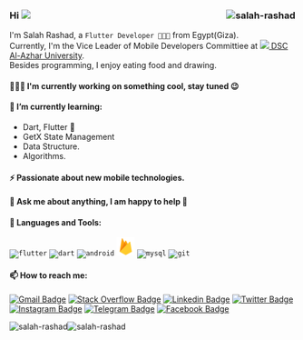 ### Hi <img src="https://media.giphy.com/media/hvRJCLFzcasrR4ia7z/giphy.gif" width="25px"> <img align="right" src="https://komarev.com/ghpvc/?username=salah-rashad" alt="salah-rashad" />

<!--

<a href="mailto:salah.r.ahmed@gmail.com" target="_blank">
  <img align="left" alt="Salah Rashad | Gmail" width="22px" src="https://cdn.jsdelivr.net/npm/simple-icons@v3/icons/gmail.svg" />
</a>
<a href="https://twitter.com/SalahRAhmed" target="_blank">
  <img align="left" alt="Salah Rashad | Twitter" width="22px" src="https://cdn.jsdelivr.net/npm/simple-icons@v3/icons/twitter.svg" />
</a>
<a href="https://www.linkedin.com/in/salah-rashad/" target="_blank">
  <img align="left" alt="Salah Rashad | LinkdeIN" width="22px" src="https://cdn.jsdelivr.net/npm/simple-icons@v3/icons/linkedin.svg" />
</a>
<a href="https://stackoverflow.com/users/9768854/salah-rashad" target="_blank">
  <img align="left" alt="Salah Rashad | Stack Overflow" width="22px" src="https://cdn.jsdelivr.net/npm/simple-icons@v3/icons/stackoverflow.svg" />
</a>
<a href="https://t.me/Sala7_Ra4ad" target="_blank">
  <img align="left" alt="Salah Rashad | Telegram" width="22px" src="https://cdn.jsdelivr.net/npm/simple-icons@v3/icons/telegram.svg" />
</a>
<a href="https://www.facebook.com/Sala7.Ra4ad" target="_blank">
  <img align="left" alt="Salah Rashad | Facebook" width="22px" src="https://cdn.jsdelivr.net/npm/simple-icons@v3/icons/facebook.svg" />
</a>

-->



I'm Salah Rashad, a `Flutter Developer 👨🏻‍💻` from Egypt(Giza).
<br />
Currently, I'm the Vice Leader of Mobile Developers Committiee at 
<a href="https://dsc.community.dev/al-azhar-university/" target="_blank"><img src="https://dscinberlin.de/img/logo_color.png" width="22px"/> DSC Al-Azhar University</a>.
<br />
Besides programming, I enjoy eating food and drawing.

<!-- #### 🔭 I’m currently working on:
- HeistSquad (A Game with Flutter [![Powered by Flame](https://img.shields.io/badge/Powered%20by-%F0%9F%94%A5-orange.svg)](https://flame-engine.org)) -->

#### 👨🏽‍💻 I'm currently working on something cool, stay tuned :wink:
#### 🌱 I’m currently learning: 
- Dart, Flutter 💙
- GetX State Management
- Data Structure.
- Algorithms.
#### ⚡ Passionate about new mobile technologies.
#### 💬 Ask me about anything, I am happy to help 💛
#### 🧰 Languages and Tools:
<p align="left">
  <code><img height="32" src="https://www.vectorlogo.zone/logos/flutterio/flutterio-icon.svg" alt="flutter"></code>
  <code><img height="32" src="https://www.vectorlogo.zone/logos/dartlang/dartlang-icon.svg" alt="dart"></code>
  <code><img height="32" src="https://devicons.github.io/devicon/devicon.git/icons/android/android-original-wordmark.svg" alt="android"></code>
  <code><img height="32" src="https://raw.githubusercontent.com/github/explore/80688e429a7d4ef2fca1e82350fe8e3517d3494d/topics/firebase/firebase.png" alt="firebase"></code>
  <code><img height="32" src="https://cdn.iconscout.com/icon/free/png-256/mysql-19-1174939.png" alt="mysql"></code>
  <code><img height="32" src="https://cdn.iconscout.com/icon/free/png-256/git-16-1175195.png" alt="git"></code>
</p>

#### 📫 How to reach me:
[![Gmail Badge](https://img.shields.io/badge/-Gmail-c14438?style=for-the-badge&logo=Gmail&logoColor=white&link=mailto:salah.r.ahmed@gmail.com)](mailto:salah.r.ahmed@gmail.com)
[![Stack Overflow Badge](https://img.shields.io/badge/-StackOverflow-ef8236?style=for-the-badge&labelColor=ef8236&logo=stackoverflow&logoColor=white&link=https://stackoverflow.com/users/9768854/salah-rashad)](https://stackoverflow.com/users/9768854/salah-rashad)
[![Linkedin Badge](https://img.shields.io/badge/-LinkedIn-2867B2?style=for-the-badge&labelColor=2867B2&logo=Linkedin&logoColor=white&link=https://www.linkedin.com/in/salah-rashad/)](https://www.linkedin.com/in/salah-rashad/)
[![Twitter Badge](https://img.shields.io/badge/-Twitter-1ca0f1?style=for-the-badge&labelColor=1ca0f1&logo=twitter&logoColor=white&link=https://twitter.com/SalahRAhmed)](https://twitter.com/SalahRAhmed)
[![Instagram Badge](https://img.shields.io/badge/-Instagram-C13584?style=for-the-badge&labelColor=C13584&logo=instagram&logoColor=white&link=https://www.instagram.com/salah.r.ahmed/)](https://www.instagram.com/salah.r.ahmed/)
[![Telegram Badge](https://img.shields.io/badge/-Telegram-0088cc?style=for-the-badge&labelColor=0088cc&logo=telegram&logoColor=white&link=https://t.me/Sala7_Ra4ad)](https://t.me/Sala7_Ra4ad)
[![Facebook Badge](https://img.shields.io/badge/-Facebook-4267B2?style=for-the-badge&labelColor=4267B2&logo=facebook&logoColor=white&link=https://www.facebook.com/Sala7.Ra4ad)](https://www.facebook.com/Sala7.Ra4ad)

<!-- 
- [LinkedIn](https://www.linkedin.com/in/salah-rashad/)
- [Stack Overflow](https://stackoverflow.com/users/9768854/salah-rashad)
- [Twitter](https://twitter.com/SalahRAhmed)
- [Facebook](https://www.facebook.com/Sala7.Ra4ad)
-->

<p> 
  <img align="left" src="https://github-readme-stats.vercel.app/api?username=salah-rashad&show_icons=true&theme=gotham" alt="salah-rashad" />
  <img align="left" src="https://github-readme-stats.vercel.app/api/top-langs/?username=salah-rashad&layout=compact&show_icons=true&theme=gotham" alt="salah-rashad" />
</p>

